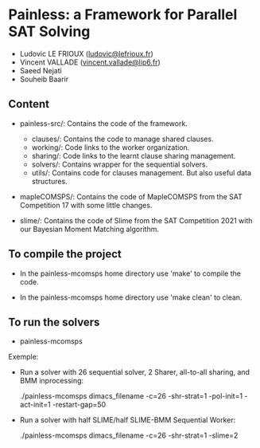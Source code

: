 Painless: a Framework for Parallel SAT Solving 
==============================================

* Ludovic LE FRIOUX (ludovic@lefrioux.fr)
* Vincent VALLADE (vincent.vallade@lip6.fr) 
* Saeed Nejati
* Souheib Baarir

Content
-------
* painless-src/:
   Contains the code of the framework.
   * clauses/:
      Contains the code to manage shared clauses.
   * working/:
      Code links to the worker organization.
   * sharing/:
      Code links to the learnt clause sharing management.
   * solvers/:
      Contains wrapper for the sequential solvers.
   * utils/:
      Contains code for clauses management. But also useful data structures.

* mapleCOMSPS/:
   Contains the code of MapleCOMSPS from the SAT Competition 17 with some little changes.

* slime/:
   Contains the code of Slime from the SAT Competition 2021 with our Bayesian Moment Matching algorithm.


To compile the project
----------------------

* In the painless-mcomsps home directory use 'make' to compile the code.

* In the painless-mcomsps home directory use 'make clean' to clean.


To run the solvers
------------------
* painless-mcomsps

Exemple: 

- Run a solver with 26 sequential solver, 2 Sharer, all-to-all sharing, and BMM inprocessing:

  ./painless-mcomsps dimacs\_filename -c=26 -shr-strat=1 -pol-init=1 -act-init=1 -restart-gap=50

- Run a solver with half SLIME/half SLIME-BMM Sequential Worker:

  ./painless-mcomsps dimacs\_filename -c=26 -shr-strat=1 -slime=2
